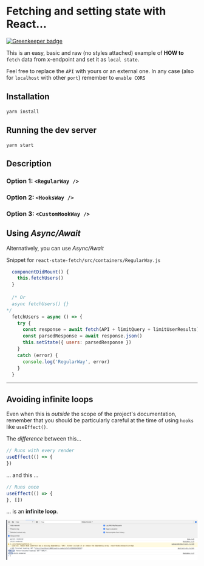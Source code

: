 # Fetching and setting state with React...

[![Greenkeeper badge](https://badges.greenkeeper.io/alpersonalwebsite/react-state-fetch.svg)](https://greenkeeper.io/)

This is an easy, basic and raw (no styles attached) example of **HOW to** `fetch` data from x-endpoint and set it as `local state`.

Feel free to replace the `API` with yours or an external one. In any case (also for `localhost` with other `port`) remember to `enable CORS`

## Installation
```
yarn install
```

## Running the dev server
```
yarn start
```

## Description

### Option 1: `<RegularWay />`
### Option 2: `<HooksWay />`
### Option 3: `<CustomHookWay />`


## Using *Async/Await*

Alternatively, you can use *Async/Await*

Snippet for `react-state-fetch/src/containers/RegularWay.js`

```javascript
  componentDidMount() {
    this.fetchUsers()
  }

  /* Or
  async fetchUsers() {}
*/
  fetchUsers = async () => {
    try {
      const response = await fetch(API + limitQuery + limitUserResults)
      const parsedResponse = await response.json()
      this.setState({ users: parsedResponse })
    }
    catch (error) {
      console.log('RegularWay', error)
    }
  }
```

---

## Avoiding infinite loops

Even when this is *outside* the scope of the project's documentation, remember that you should be particularly careful at the time of using `hooks` like `useEffect()`.

The *difference* between this...

```javascript
// Runs with every render
useEffect(() => {
})
```
... and this ...

```javascript
// Runs once
useEffect(() => {
}, [])
```

... is an **infinite loop**.

![asdksdf](images/infinite-loop.png)